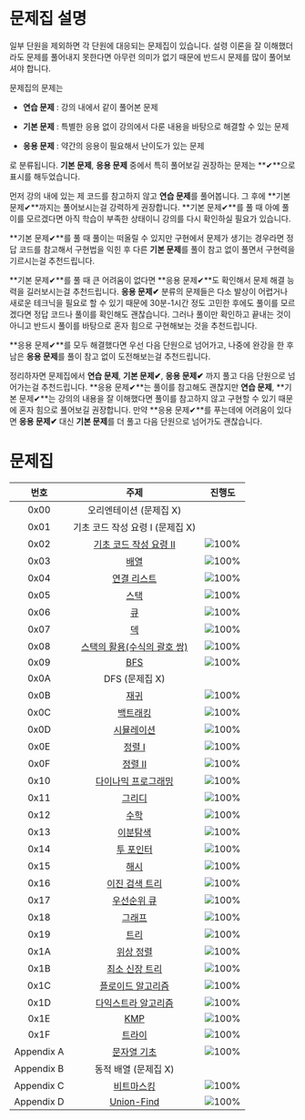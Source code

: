 # 문제집 설명

일부 단원을 제외하면 각 단원에 대응되는 문제집이 있습니다. 설령 이론을 잘 이해했더라도 문제를 풀어내지 못한다면 아무런 의미가 없기 때문에 반드시 문제를 많이 풀어보셔야 합니다.

문제집의 문제는

- **연습 문제** : 강의 내에서 같이 풀어본 문제

- **기본 문제** : 특별한 응용 없이 강의에서 다룬 내용을 바탕으로 해결할 수 있는 문제

- **응용 문제** : 약간의 응용이 필요해서 난이도가 있는 문제

로 분류됩니다. **기본 문제**, **응용 문제** 중에서 특히 풀어보길 권장하는 문제는 **✔**으로 표시를 해두었습니다.

먼저 강의 내에 있는 제 코드를 참고하지 않고 **연습 문제**를 풀어봅니다. 그 후에 **기본 문제✔**까지는 풀어보시는걸 강력하게 권장합니다. **기본 문제✔**를 풀 때 아예 풀이를 모르겠다면 아직 학습이 부족한 상태이니 강의를 다시 확인하실 필요가 있습니다.

**기본 문제✔**를 풀 때 풀이는 떠올릴 수 있지만 구현에서 문제가 생기는 경우라면 정답 코드를 참고해서 구현법을 익힌 후 다른 **기본 문제**를 풀이 참고 없이 풀면서 구현력을 기르시는걸 추천드립니다.

**기본 문제✔**를 풀 때 큰 어려움이 없다면 **응용 문제✔**도 확인해서 문제 해결 능력을 길러보시는걸 추천드립니다. **응용 문제✔** 분류의 문제들은 다소 발상이 어렵거나 새로운 테크닉을 필요로 할 수 있기 때문에 30분-1시간 정도 고민한 후에도 풀이를 모르겠다면 정답 코드나 풀이를 확인해도 괜찮습니다. 그러나 풀이만 확인하고 끝내는 것이 아니고 반드시 풀이를 바탕으로 혼자 힘으로 구현해보는 것을 추천드립니다.

**응용 문제✔**를 모두 해결했다면 우선 다음 단원으로 넘어가고, 나중에 완강을 한 후 남은 **응용 문제**를 풀이 참고 없이 도전해보는걸 추천드립니다.

정리하자면 문제집에서 **연습 문제**, **기본 문제✔**, **응용 문제✔** 까지 풀고 다음 단원으로 넘어가는걸 추천드립니다. **응용 문제✔**는 풀이를 참고해도 괜찮지만 **연습 문제**, **기본 문제✔**는 강의의 내용을 잘 이해했다면 풀이를 참고하지 않고 구현할 수 있기 때문에 혼자 힘으로 풀어보길 권장합니다. 만약 **응용 문제✔**를 푸는데에 어려움이 있다면 **응용 문제✔** 대신 **기본 문제**를 더 풀고 다음 단원으로 넘어가도 괜찮습니다.

# 문제집
| 번호 | 주제 | 진행도 |
| :--: | :--: | :--: |
| 0x00 | 오리엔테이션 (문제집 X) | |
| 0x01 | 기초 코드 작성 요령 I (문제집 X) | |
| 0x02 | [기초 코드 작성 요령 II](workbook/0x02.md) | ![100%](https://progress-bar.xyz/27/?scale=27&title=progress&width=500&color=babaca&suffix=/27) |
| 0x03 | [배열](workbook/0x03.md) | ![100%](https://progress-bar.xyz/8/?scale=8&title=progress&width=500&color=babaca&suffix=/8) |
| 0x04 | [연결 리스트](workbook/0x04.md) | ![100%](https://progress-bar.xyz/3/?scale=3&title=progress&width=500&color=babaca&suffix=/3) |
| 0x05 | [스택](workbook/0x05.md) | ![100%](https://progress-bar.xyz/4/?scale=8&title=progress&width=500&color=babaca&suffix=/8) |
| 0x06 | [큐](workbook/0x06.md) | ![100%](https://progress-bar.xyz/3/?scale=3&title=progress&width=500&color=babaca&suffix=/3) |
| 0x07 | [덱](workbook/0x07.md) | ![100%](https://progress-bar.xyz/4/?scale=4&title=progress&width=500&color=babaca&suffix=/4) |
| 0x08 | [스택의 활용(수식의 괄호 쌍)](workbook/0x08.md) | ![100%](https://progress-bar.xyz/5/?scale=5&title=progress&width=500&color=babaca&suffix=/5) |
| 0x09 | [BFS](workbook/0x09.md) | ![100%](https://progress-bar.xyz/16/?scale=30&title=progress&width=500&color=babaca&suffix=/30) |
| 0x0A | DFS (문제집 X) | |
| 0x0B | [재귀](workbook/0x0B.md) | ![100%](https://progress-bar.xyz/9/?scale=10&title=progress&width=500&color=babaca&suffix=/10) |
| 0x0C | [백트래킹](workbook/0x0C.md) | ![100%](https://progress-bar.xyz/18/?scale=20&title=progress&width=500&color=babaca&suffix=/20) |
| 0x0D | [시뮬레이션](workbook/0x0D.md) | ![100%](https://progress-bar.xyz/4/?scale=61&title=progress&width=500&color=babaca&suffix=/61) |
| 0x0E | [정렬 I](workbook/0x0E.md) | ![100%](https://progress-bar.xyz/8/?scale=8&title=progress&width=500&color=babaca&suffix=/8) |
| 0x0F | [정렬 II](workbook/0x0F.md) | ![100%](https://progress-bar.xyz/9/?scale=9&title=progress&width=500&color=babaca&suffix=/9) |
| 0x10 | [다이나믹 프로그래밍](workbook/0x10.md) | ![100%](https://progress-bar.xyz/19/?scale=44&title=progress&width=500&color=babaca&suffix=/44) |
| 0x11 | [그리디](workbook/0x11.md) | ![100%](https://progress-bar.xyz/4/?scale=17&title=progress&width=500&color=babaca&suffix=/17) |
| 0x12 | [수학](workbook/0x12.md) | ![100%](https://progress-bar.xyz/6/?scale=39&title=progress&width=500&color=babaca&suffix=/39) |
| 0x13 | [이분탐색](workbook/0x13.md) | ![100%](https://progress-bar.xyz/0/?scale=21&title=progress&width=500&color=babaca&suffix=/21) |
| 0x14 | [투 포인터](workbook/0x14.md) | ![100%](https://progress-bar.xyz/0/?scale=11&title=progress&width=500&color=babaca&suffix=/11) |
| 0x15 | [해시](workbook/0x15.md) | ![100%](https://progress-bar.xyz/0/?scale=10&title=progress&width=500&color=babaca&suffix=/10) |
| 0x16 | [이진 검색 트리](workbook/0x16.md) | ![100%](https://progress-bar.xyz/0/?scale=7&title=progress&width=500&color=babaca&suffix=/7) |
| 0x17 | [우선순위 큐](workbook/0x17.md) | ![100%](https://progress-bar.xyz/0/?scale=8&title=progress&width=500&color=babaca&suffix=/8) |
| 0x18 | [그래프](workbook/0x18.md) | ![100%](https://progress-bar.xyz/0/?scale=13&title=progress&width=500&color=babaca&suffix=/13) |
| 0x19 | [트리](workbook/0x19.md) | ![100%](https://progress-bar.xyz/0/?scale=13&title=progress&width=500&color=babaca&suffix=/13) |
| 0x1A | [위상 정렬](workbook/0x1A.md) | ![100%](https://progress-bar.xyz/4/?scale=7&title=progress&width=500&color=babaca&suffix=/7) |
| 0x1B | [최소 신장 트리](workbook/0x1B.md) | ![100%](https://progress-bar.xyz/0/?scale=9&title=progress&width=500&color=babaca&suffix=/9) |
| 0x1C | [플로이드 알고리즘](workbook/0x1C.md) | ![100%](https://progress-bar.xyz/0/?scale=15&title=progress&width=500&color=babaca&suffix=/15) |
| 0x1D | [다익스트라 알고리즘](workbook/0x1D.md) | ![100%](https://progress-bar.xyz/0/?scale=14&title=progress&width=500&color=babaca&suffix=/14) |
| 0x1E | [KMP](workbook/0x1E.md) | ![100%](https://progress-bar.xyz/0/?scale=8&title=progress&width=500&color=babaca&suffix=/8) |
| 0x1F | [트라이](workbook/0x1F.md) | ![100%](https://progress-bar.xyz/0/?scale=10&title=progress&width=500&color=babaca&suffix=/10) |
| Appendix A | [문자열 기초](workbook/Appendix%20A.md) | ![100%](https://progress-bar.xyz/0/?scale=16&title=progress&width=500&color=babaca&suffix=/16) |
| Appendix B | 동적 배열 (문제집 X) | |
| Appendix C | [비트마스킹](workbook/Appendix%20C.md) | ![100%](https://progress-bar.xyz/0/?scale=7&title=progress&width=500&color=babaca&suffix=/7) |
| Appendix D | [Union-Find](workbook/Appendix%20D.md) | ![100%](https://progress-bar.xyz/0/?scale=9&title=progress&width=500&color=babaca&suffix=/9) |
